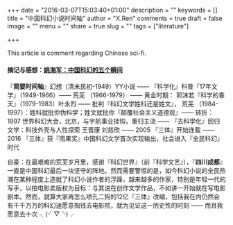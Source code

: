 +++
date = "2016-03-07T15:03:40+01:00"
description = ""
keywords = []
title = "中国科幻小说时间轴"
author = "X.Ren"
comments = true
draft = false
image = ""
menu = ""
share = true
slug = ""
tags = ["literature"]

+++

This article is comment regarding Chinese sci-fi.  

#### 摘记与感想：[姚海军：中国科幻的五个瞬间](https://itunes.apple.com/cn/podcast/yi-xi-yao-hai-jun-zhong-guo/id676106704?i=364284777&mt=2)

『**简要时间轴**』幻想（清末民初-1949）YY小说 —— 『科学化』科普『17年文学』（1949-1966）—— 荒芜 （1966-1979） —— 黄金时期： 郭沫若『科学的春天』（1979-1983）叶永烈 —— 批判『科幻文学姓科还是姓文』， 荒芜 （1984-1997）：姓科就批你伪科学；姓文就批你『颠覆社会主义道德观』—— 转折：1997 世界科幻大会，北京，与宇航事业挂钩，重归主流 —— 『去科学化』回归文学：科技外壳与人性探索 王晋康 刘慈欣 —— 2005 『三体』开始连载 —— 2016 『三体』获『雨果奖』中国科幻文学首次实现输出，社会进入『全民科幻』时代  

自豪：在最艰难的荒芜岁月里，感谢『科幻世界』（前『科学文艺』），『**四川成都**』一直是中国科幻最后一块坚守的阵地。然而需要警惕的是，如今科幻小说的全民热潮在某种程度上造就了科幻小说作者的浮躁，越来越多的作家，特别是年轻一代的写手，以拍电影卖版权为目标：与其说在创作文学作品，不如讲一开始就在写电影剧本。然而，就算大家再怎么喷孔二狗的12亿『三体』改编，包括我在内仍然会有千千万万的科幻迷愿意掏钱去电影院，就为见证这一历史性的时刻 —— 而且我愿意去十次 ╮(╯▽╰)╭